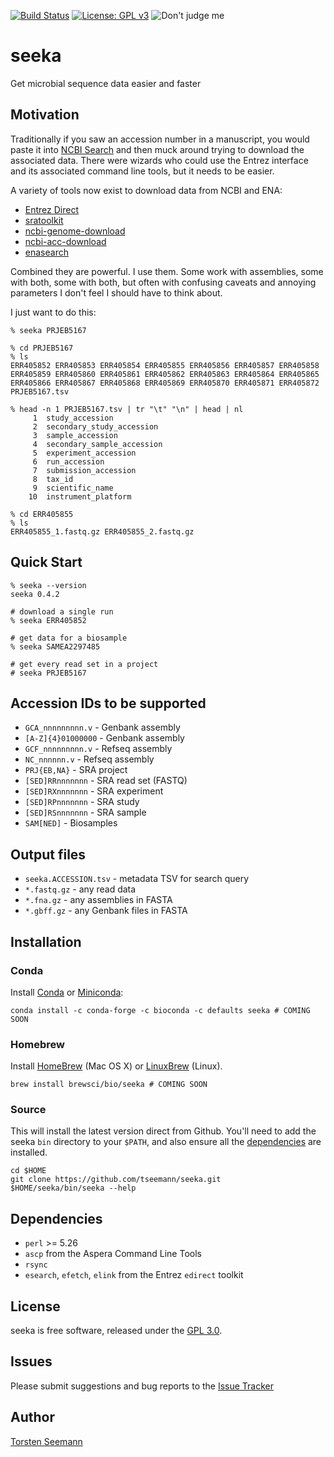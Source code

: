 [![Build Status](https://travis-ci.org/tseemann/seeka.svg?branch=master)](https://travis-ci.org/tseemann/seeka)
[![License: GPL v3](https://img.shields.io/badge/License-GPL%20v3-blue.svg)](https://www.gnu.org/licenses/gpl-3.0)
![Don't judge me](https://img.shields.io/badge/Language-Perl_5-steelblue.svg)

# seeka

Get microbial sequence data easier and faster

## Motivation

Traditionally if you saw an accession number in a manuscript,
you would paste it into [NCBI Search](https://www.ncbi.nlm.nih.gov/) 
and then muck around trying to download the associated data.
There were wizards who could use the Entrez interface and its
associated command line tools, but it needs to be easier.

A variety of tools now exist to download data from NCBI and ENA:

* [Entrez Direct](https://www.ncbi.nlm.nih.gov/books/NBK179288/)
* [sratoolkit](https://github.com/ncbi/sra-tools)
* [ncbi-genome-download](https://github.com/kblin/ncbi-genome-download)
* [ncbi-acc-download](https://github.com/kblin/ncbi-acc-download)
* [enasearch](http://bebatut.fr/enasearch/)

Combined they are powerful. I use them. 
Some work with assemblies, some with both,
some with both, but often with confusing caveats and annoying 
parameters I don't feel I should have to think about.

I just want to do this:
```
% seeka PRJEB5167

% cd PRJEB5167
% ls
ERR405852 ERR405853 ERR405854 ERR405855 ERR405856 ERR405857 ERR405858
ERR405859 ERR405860 ERR405861 ERR405862 ERR405863 ERR405864 ERR405865
ERR405866 ERR405867 ERR405868 ERR405869 ERR405870 ERR405871 ERR405872
PRJEB5167.tsv

% head -n 1 PRJEB5167.tsv | tr "\t" "\n" | head | nl
     1	study_accession
     2	secondary_study_accession
     3	sample_accession
     4	secondary_sample_accession
     5	experiment_accession
     6	run_accession
     7	submission_accession
     8	tax_id
     9	scientific_name
    10	instrument_platform

% cd ERR405855
% ls
ERR405855_1.fastq.gz ERR405855_2.fastq.gz

```


## Quick Start

```
% seeka --version
seeka 0.4.2

# download a single run
% seeka ERR405852

# get data for a biosample
% seeka SAMEA2297485

# get every read set in a project
# seeka PRJEB5167
```

## Accession IDs to be supported

* `GCA_nnnnnnnnn.v` - Genbank assembly
* `[A-Z]{4}01000000` - Genbank assembly
* `GCF_nnnnnnnnn.v` - Refseq assembly
* `NC_nnnnnn.v` - Refseq assembly
* `PRJ{EB,NA}` - SRA project
* `[SED]RRnnnnnnn` - SRA read set (FASTQ)
* `[SED]RXnnnnnnn` - SRA experiment
* `[SED]RPnnnnnnn` - SRA study
* `[SED]RSnnnnnnn` - SRA sample
* `SAM[NED]` - Biosamples

## Output files

* `seeka.ACCESSION.tsv` - metadata TSV for search query
* `*.fastq.gz` - any read data
* `*.fna.gz` - any assemblies in FASTA 
* `*.gbff.gz` - any Genbank files in FASTA

## Installation

### Conda
Install [Conda](https://conda.io/docs/) or [Miniconda](https://conda.io/miniconda.html):
```
conda install -c conda-forge -c bioconda -c defaults seeka # COMING SOON
```

### Homebrew
Install [HomeBrew](http://brew.sh/) (Mac OS X) or [LinuxBrew](http://linuxbrew.sh/) (Linux).
```
brew install brewsci/bio/seeka # COMING SOON
```

### Source
This will install the latest version direct from Github.
You'll need to add the seeka `bin` directory to your `$PATH`,
and also ensure all the [dependencies](#Dependencies) are installed.
```
cd $HOME
git clone https://github.com/tseemann/seeka.git
$HOME/seeka/bin/seeka --help
```

## Dependencies

* `perl` >= 5.26
* `ascp` from the Aspera Command Line Tools
* `rsync`
* `esearch`, `efetch`, `elink` from the Entrez `edirect` toolkit

## License

seeka is free software, released under the
[GPL 3.0](https://raw.githubusercontent.com/tseemann/seeka/master/LICENSE).

## Issues

Please submit suggestions and bug reports to the
[Issue Tracker](https://github.com/tseemann/seeka/issues)

## Author

[Torsten Seemann](https://twitter.com/torstenseemann)
